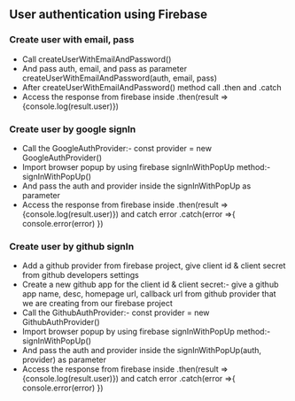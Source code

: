 <h2>User authentication using Firebase</h2>
<h3>Create user with email, pass</h3>
<ul>
<li>Call createUserWithEmailAndPassword()</li>
<li>And pass auth, email, and pass as parameter createUserWithEmailAndPassword(auth, email, pass)</li>
<li>After createUserWithEmailAndPassword() method call .then and .catch</li>
<li>Access the response from firebase inside .then(result => {console.log(result.user)})</li>
</ul>

<h3>Create user by google signIn</h3>
<ul>
<li>Call the GoogleAuthProvider:- const provider = new GoogleAuthProvider()</li>
<li>Import browser popup by using firebase signInWithPopUp method:- signInWithPopUp()</li>
<li>And pass the auth and provider inside the signInWithPopUp as parameter</li>
<li>Access the response from firebase inside .then(result => {console.log(result.user)}) and catch error .catch(error =>{
    console.error(error)
})</li>
</ul>

<h3>Create user by github signIn</h3>
<ul>
<li>Add a github provider from firebase project, give client id & client secret from github developers settings</li>
<li>Create a new github app for the client id & client secret:- give a github app name, desc, homepage url, callback url from github provider that we are creating from our firebase project</li>
<li>Call the GithubAuthProvider:- const provider = new GithubAuthProvider()</li>
<li>Import browser popup by using firebase signInWithPopUp method:- signInWithPopUp()</li>
<li>And pass the auth and provider inside the signInWithPopUp(auth, provider) as parameter</li>
<li>Access the response from firebase inside .then(result => {console.log(result.user)}) and catch error .catch(error =>{
    console.error(error)
})</li>
</ul>
